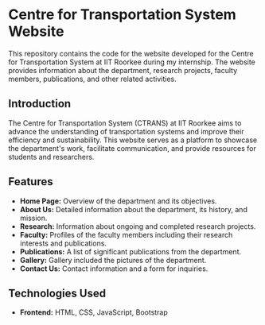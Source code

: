 # Centre for Transportation System Website

This repository contains the code for the website developed for the Centre for Transportation System at IIT Roorkee during my internship. The website provides information about the department, research projects, faculty members, publications, and other related activities.

## Introduction

The Centre for Transportation System (CTRANS) at IIT Roorkee aims to advance the understanding of transportation systems and improve their efficiency and sustainability. This website serves as a platform to showcase the department's work, facilitate communication, and provide resources for students and researchers.

## Features

- **Home Page:** Overview of the department and its objectives.
- **About Us:** Detailed information about the department, its history, and mission.
- **Research:** Information about ongoing and completed research projects.
- **Faculty:** Profiles of the faculty members including their research interests and publications.
- **Publications:** A list of significant publications from the department.
- **Gallery:** Gallery included the pictures of the department.
- **Contact Us:** Contact information and a form for inquiries.

## Technologies Used

- **Frontend:** HTML, CSS, JavaScript, Bootstrap
